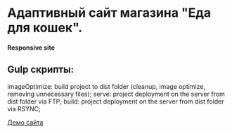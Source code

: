 # Адаптивный сайт магазина "Еда для кошек".
#### Responsive site



## Gulp скрипты:
imageOptimize: build project to dist folder (cleanup, image optimize, removing unnecessary files);
serve: project deployment on the server from dist folder via FTP;
build: project deployment on the server from dist folder via RSYNC;

[Демо сайта](https://rampelstillskin.github.io/cat-food.github.io/build/)
